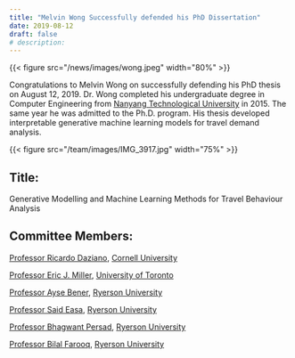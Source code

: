 ```yaml
---
title: "Melvin Wong Successfully defended his PhD Dissertation"
date: 2019-08-12
draft: false
# description:
---
```

{{< figure src="/news/images/wong.jpeg" width="80%" >}}


<!--more-->

Congratulations to Melvin Wong on successfully defending his PhD thesis on August 12, 2019. Dr. Wong completed his undergraduate degree in Computer Engineering from [Nanyang Technological University](https://www.ntu.edu.sg/Pages/home.aspx) in 2015. The same year he was admitted to the Ph.D. program. His thesis developed interpretable generative machine learning models for travel demand analysis. 

{{< figure src="/team/images/IMG_3917.jpg" width="75%" >}}

## Title: 

Generative Modelling and Machine Learning Methods for Travel Behaviour Analysis

## Committee Members:
  [Professor Ricardo Daziano](https://www.cee.cornell.edu/faculty-directory/ricardo-daziano), [Cornell University](https://www.cornell.edu/)
  
  [Professor Eric J. Miller](https://civmin.utoronto.ca/home/about-us/directory/professors/eric-miller/), [University of Toronto](https://www.utoronto.ca/)
  
  [Professor Ayse Bener](https://www.ryerson.ca/mie/directory/faculty/bener/), [Ryerson University](https://www.ryerson.ca/)
  
  [Professor Said Easa](https://www.ryerson.ca/civil/people/faculty/said-easa/), [Ryerson University](https://www.ryerson.ca/)
  
  [Professor Bhagwant Persad](https://www.ryerson.ca/civil/people/faculty/bhagwant-persaud/), [Ryerson University](https://www.ryerson.ca/)
  
  [Professor Bilal Farooq](https://www.ryerson.ca/civil/people/faculty/bilal-farooq/), [Ryerson University](https://www.ryerson.ca/)

